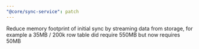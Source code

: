 ```yaml
---
"@core/sync-service": patch
---
```


Reduce memory footprint of initial sync by streaming data from storage, for example a 35MB / 200k row table did require 550MB but now requires 50MB

